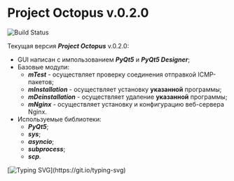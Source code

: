 
# Project Octopus v.0.2.0
![Build Status](https://img.shields.io/badge/Build-passing-green.svg)

Текущая версия ***Project Octopus*** v.0.2.0:

- GUI написан с импользованием ***PyQt5*** и ***PyQt5 Designer***;
- Базовые модули:
    - ***mTest*** - осуществляет проверку соединения отправкой ICMP-пакетов;
    - ***mInstallation*** - осуществляет установку **указанной** программы;
    - ***mDeinstallation*** - осуществляет удаление **указанной** программы;
    - ***mNginx*** - осуществляет установку и конфигурацию веб-сервера Nginx.
- Используемые библиотеки:
    - ***PyQt5***;
    - ***sys***;
    - ***asyncio***;
    - ***subprocess***;
    - ***scp***.

[![Typing SVG](https://readme-typing-svg.demolab.com?font=Fira+Code&weight=600&size=22&duration=2000&pause=1000&color=2F80ED&background=1D1D1DF6&vCenter=true&multiline=true&width=660&height=70&lines=%D0%98%D0%BC%D1%8F+%D0%BF%D1%80%D0%BE%D0%B5%D0%BA%D1%82%D0%B0%3A+Octopus;%D0%92%D1%8B%D0%BF%D0%BE%D0%BB%D0%BD%D0%B8%D0%BB%3A+%D1%81%D1%82%D1%83%D0%B4%D0%B5%D0%BD%D1%82+%D0%B3%D1%80%D1%83%D0%BF%D0%BF%D1%8B+%D0%98%D0%9C%D0%9E-%D0%9F%D0%98-22+%D0%A0%D0%BE%D0%BC%D0%B0%D0%BD%D0%BE%D0%B2+%D0%92.%D0%A1.)](https://git.io/typing-svg)



